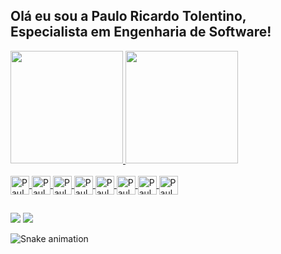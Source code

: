 ## Olá eu sou a Paulo Ricardo Tolentino, Especialista em Engenharia de Software!
<div align="left">
  <a href="https://github.com/pauloricardot">
  <img height="180em" src="https://github-readme-stats.vercel.app/api?username=pauloricardot&show_icons=true&theme=dracula&include_all_commits=true&count_private=true"/>
  <img height="180em" src="https://github-readme-stats.vercel.app/api/top-langs/?username=pauloricardot&layout=compact&langs_count=8&theme=dracula"/>
</div>
<div  style="display: inline_block"><br>
  <img align="center" alt="Paulo-Js" height="30" width="auto" src="https://img.shields.io/badge/JavaScript-323330?style=for-the-badge&logo=javascript&logoColor=F7DF1E">
  <img align="center" alt="Paulo-Ts" height="30" width="auto" src="https://img.shields.io/badge/TypeScript-007ACC?style=for-the-badge&logo=typescript&logoColor=white">
  <img align="center" alt="Paulo-NodeJS" height="30" width="auto" src="https://img.shields.io/badge/Node.js-43853D?style=for-the-badge&logo=node.js&logoColor=white">
  <img align="center" alt="Paulo-HTML" height="30" width="auto" src="https://img.shields.io/badge/HTML5-E34F26?style=for-the-badge&logo=html5&logoColor=white">
  <img align="center" alt="Paulo-CSS" height="30" width="auto" src="https://img.shields.io/badge/CSS3-1572B6?style=for-the-badge&logo=css3&logoColor=white">
  <img align="center" alt="Paulo-Angular" height="30" width="auto" src="https://img.shields.io/badge/Angular-DD0031?style=for-the-badge&logo=angular&logoColor=white">
  <img align="center" alt="Paulo-Csharp" height="30" width="auto" src="https://img.shields.io/badge/C%23-239120?style=for-the-badge&logo=c-sharp&logoColor=white">
  <img align="center" alt="Paulo-.NET" height="30" width="auto" src="https://img.shields.io/badge/.NET-5C2D91?style=for-the-badge&logo=.net&logoColor=white"/>

</div>
  
  ##
 
<div> 

  <a href = "mailto:spacetechinformatica@gmail.com"><img src="https://img.shields.io/badge/-Gmail-%23333?style=for-the-badge&logo=gmail&logoColor=white" target="_blank"></a>
  <a href="https://www.linkedin.com/in/pauloricardot" target="_blank"><img src="https://img.shields.io/badge/-LinkedIn-%230077B5?style=for-the-badge&logo=linkedin&logoColor=white" target="_blank"></a> 
 
   ![Snake animation](https://github.com/pauloricardot/pauloricardot/blob/output/github-contribution-grid-snake.svg)
 
</div>
